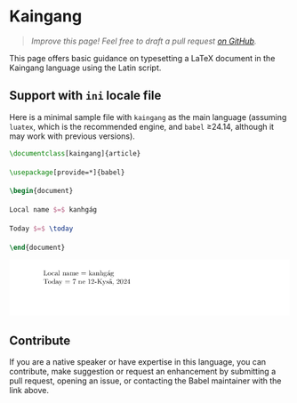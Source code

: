 # Kaingang

<blockquote>
  <p><em>Improve this page! Feel free to draft a pull request <a href="https://github.com/latex3/babel/tree/docs/docs">on GitHub</a>.</em></p>
</blockquote>

This page offers basic guidance on typesetting a LaTeX document in the
Kaingang language using the Latin script.

## Support with `ini` locale file

Here is a minimal sample file with `kaingang` as the main language
(assuming `luatex`, which is the recommended engine, and `babel` ≥24.14,
although it may work with previous versions).

```tex
\documentclass[kaingang]{article}

\usepackage[provide=*]{babel}

\begin{document}

Local name $=$ kanhgág

Today $=$ \today

\end{document}
```

![](../media/locale-kaingang.png)

## Contribute

If you are a native speaker or have expertise in this language, you can
contribute, make suggestion or request an enhancement by submitting a
pull request, opening an issue, or contacting the Babel maintainer with
the link above.